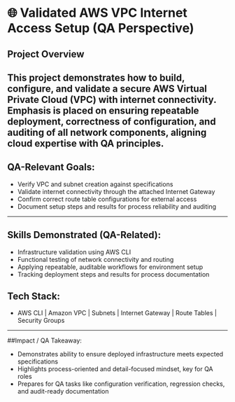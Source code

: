 # 🌐 Validated AWS VPC Internet Access Setup (QA Perspective)

## Project Overview  
This project demonstrates how to **build, configure, and validate a secure AWS Virtual Private Cloud (VPC) with internet connectivity.** Emphasis is placed on **ensuring repeatable deployment, correctness of configuration, and auditing of all network components**, aligning cloud expertise with QA principles.
---
## QA-Relevant Goals:

- Verify VPC and subnet creation against specifications
- Validate internet connectivity through the attached Internet Gateway
- Confirm correct route table configurations for external access
- Document setup steps and results for process reliability and auditing
---
## Skills Demonstrated (QA-Related):

- Infrastructure validation using AWS CLI
- Functional testing of network connectivity and routing
- Applying repeatable, auditable workflows for environment setup
- Tracking deployment steps and results for process documentation

## Tech Stack:
- AWS CLI | Amazon VPC | Subnets | Internet Gateway | Route Tables | Security Groups
---
##Impact / QA Takeaway:

- Demonstrates ability to ensure deployed infrastructure meets expected specifications
- Highlights process-oriented and detail-focused mindset, key for QA roles
- Prepares for QA tasks like configuration verification, regression checks, and audit-ready documentation
